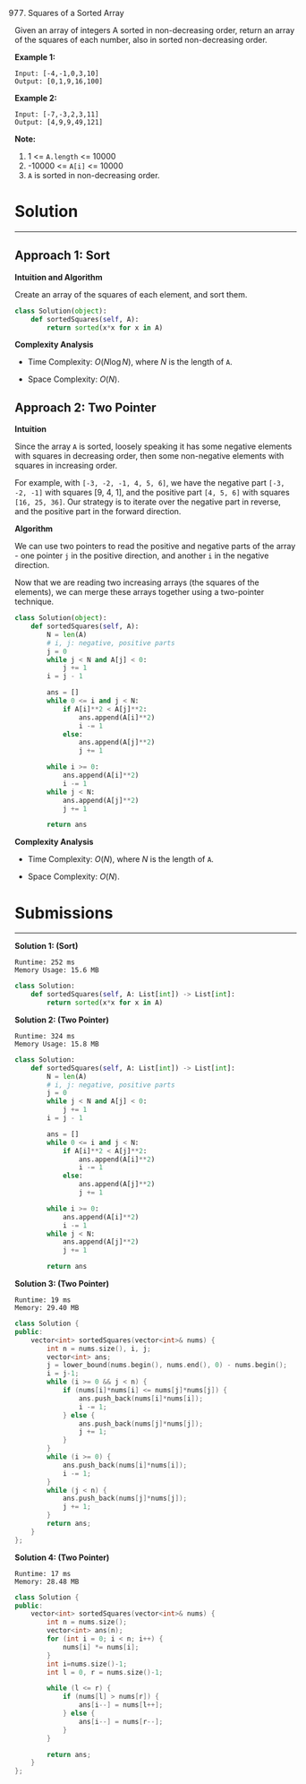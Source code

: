 977. Squares of a Sorted Array

Given an array of integers A sorted in non-decreasing order, return an array of the squares of each number, also in sorted non-decreasing order.

 

**Example 1:**
```
Input: [-4,-1,0,3,10]
Output: [0,1,9,16,100]
```

**Example 2:**
```
Input: [-7,-3,2,3,11]
Output: [4,9,9,49,121]
```

**Note:**

1. 1 <= `A.length` <= 10000
1. -10000 <= `A[i]` <= 10000
1. `A` is sorted in non-decreasing order.

# Solution
---
## Approach 1: Sort
**Intuition and Algorithm**

Create an array of the squares of each element, and sort them.

```python
class Solution(object):
    def sortedSquares(self, A):
        return sorted(x*x for x in A)
```

**Complexity Analysis**

* Time Complexity: $O(N \log N)$, where $N$ is the length of `A`.

* Space Complexity: $O(N)$.

## Approach 2: Two Pointer
**Intuition**

Since the array `A` is sorted, loosely speaking it has some negative elements with squares in decreasing order, then some non-negative elements with squares in increasing order.

For example, with `[-3, -2, -1, 4, 5, 6]`, we have the negative part `[-3, -2, -1]` with squares [9, 4, 1], and the positive part `[4, 5, 6]` with squares `[16, 25, 36]`. Our strategy is to iterate over the negative part in reverse, and the positive part in the forward direction.

**Algorithm**

We can use two pointers to read the positive and negative parts of the array - one pointer `j` in the positive direction, and another `i` in the negative direction.

Now that we are reading two increasing arrays (the squares of the elements), we can merge these arrays together using a two-pointer technique.

```python
class Solution(object):
    def sortedSquares(self, A):
        N = len(A)
        # i, j: negative, positive parts
        j = 0
        while j < N and A[j] < 0:
            j += 1
        i = j - 1

        ans = []
        while 0 <= i and j < N:
            if A[i]**2 < A[j]**2:
                ans.append(A[i]**2)
                i -= 1
            else:
                ans.append(A[j]**2)
                j += 1

        while i >= 0:
            ans.append(A[i]**2)
            i -= 1
        while j < N:
            ans.append(A[j]**2)
            j += 1

        return ans
```

**Complexity Analysis**

* Time Complexity: $O(N)$, where $N$ is the length of `A`.

* Space Complexity: $O(N)$.

# Submissions
---
**Solution 1: (Sort)**
```
Runtime: 252 ms
Memory Usage: 15.6 MB
```
```python
class Solution:
    def sortedSquares(self, A: List[int]) -> List[int]:
        return sorted(x*x for x in A)
```

**Solution 2: (Two Pointer)**
```
Runtime: 324 ms
Memory Usage: 15.8 MB
```
```python
class Solution:
    def sortedSquares(self, A: List[int]) -> List[int]:
        N = len(A)
        # i, j: negative, positive parts
        j = 0
        while j < N and A[j] < 0:
            j += 1
        i = j - 1

        ans = []
        while 0 <= i and j < N:
            if A[i]**2 < A[j]**2:
                ans.append(A[i]**2)
                i -= 1
            else:
                ans.append(A[j]**2)
                j += 1

        while i >= 0:
            ans.append(A[i]**2)
            i -= 1
        while j < N:
            ans.append(A[j]**2)
            j += 1

        return ans
```

**Solution 3: (Two Pointer)**
```
Runtime: 19 ms
Memory: 29.40 MB
```
```c++
class Solution {
public:
    vector<int> sortedSquares(vector<int>& nums) {
        int n = nums.size(), i, j;
        vector<int> ans;
        j = lower_bound(nums.begin(), nums.end(), 0) - nums.begin();
        i = j-1;
        while (i >= 0 && j < n) {
            if (nums[i]*nums[i] <= nums[j]*nums[j]) {
                ans.push_back(nums[i]*nums[i]);
                i -= 1;
            } else {
                ans.push_back(nums[j]*nums[j]);
                j += 1;
            }
        }
        while (i >= 0) {
            ans.push_back(nums[i]*nums[i]);
            i -= 1;
        }
        while (j < n) {
            ans.push_back(nums[j]*nums[j]);
            j += 1;
        }
        return ans;
    }
};
```

**Solution 4: (Two Pointer)**
```
Runtime: 17 ms
Memory: 28.48 MB
```
```c++
class Solution {
public:
    vector<int> sortedSquares(vector<int>& nums) {
        int n = nums.size();
        vector<int> ans(n);
        for (int i = 0; i < n; i++) {
            nums[i] *= nums[i];
        }
        int i=nums.size()-1;
        int l = 0, r = nums.size()-1;

        while (l <= r) {
            if (nums[l] > nums[r]) {
                ans[i--] = nums[l++];
            } else {
                ans[i--] = nums[r--];
            }
        }

        return ans;
    }
};
```
